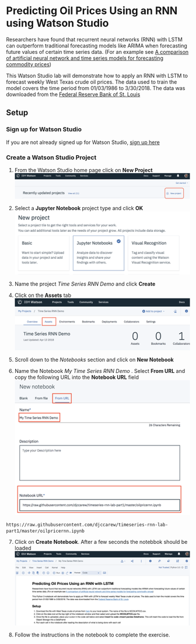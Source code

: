 
#  Predicting Oil Prices Using an RNN using Watson Studio

Researchers have found  that recurrent neural networks (RNN) with LSTM can outperform traditional forecasting models like ARIMA when  forecasting future values of certain  time series data. (For an example see [A comparison of artificial neural network and time series models for forecasting commodity prices](https://www.sciencedirect.com/science/article/pii/0925231295000208))

This Watson Studio lab  will demonstrate how to apply an RNN with LSTM to forecast weekly West Texas crude oil prices. The data used to train the model covers the time period  from 01/03/1986 to 3/30/2018. The data  was downloaded from the [Federal Reserve Bank of St. Louis](https://fred.stlouisfed.org)

## Setup

### Sign up for Watson Studio 

If you are not already signed up for Watson Studio, [sign up here](https://www.ibm.com/cloud/watson-studio)

### Create a Watson Studio Project 

1. From the Watson Studio home page click on **New Project**
![New Project](images/ss1.png)


2. Select a **Jupyter Notebook** project type and click **OK**
![Jupyter Notebook](images/ss2.png)

3. Name the project *Time Series RNN Demo* and click **Create**


4. Click on the **Assets** tab 
![Assets](images/ss3.png)

5. Scroll down to the *Notebooks* section and click on **New Notebook**

6. Name the Notebook *My Time Series RNN Demo* . Select **From URL** and copy the following URL into the **Notebook URL** field
![Create Notebook](images/ss4.png)

`https://raw.githubusercontent.com/djccarew/timeseries-rnn-lab-part1/master/oilpricernn.ipynb`

7. Click on **Create Notebook**. After a few seconds the notebbok should be loaded
![Notebook loaded](images/ss5.png)

8. Follow the instructions in the notebook to complete the exercise. 